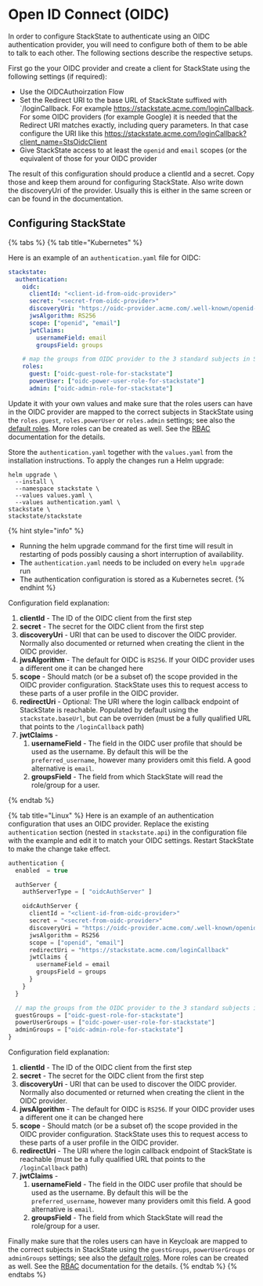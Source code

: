 # Open ID Connect (OIDC)

In order to configure StackState to authenticate using an OIDC authentication provider, you will need to configure both of them to be able to talk to each other. The following sections describe the respective setups.

First go the your OIDC provider and create a client for StackState using the following settings (if required):
* Use the OIDCAuthoirzation Flow
* Set the Redirect URI to the base URL of StackState suffixed with `/loginCallback. For example https://stackstate.acme.com/loginCallback. For some OIDC providers (for example Google) it is needed that the Redirect URI matches exactly, including query parameters. In that case configure the URI like this https://stackstate.acme.com/loginCallback?client_name=StsOidcClient
* Give StackState access to at least the `openid` and `email` scopes (or the equivalent of those for your OIDC provider

The result of this configuration should produce a clientId and a secret. Copy those and keep them around for configuring StackState. Also write down the discoveryUri of the provider. Usually this is either in the same screen or can be found in the documentation.

## Configuring StackState

{% tabs %}
{% tab title="Kubernetes" %}

Here is an example of an `authentication.yaml` file for OIDC:

```yaml
stackstate:
  authentication:
    oidc:
      clientId: "<client-id-from-oidc-provider>"
      secret: "<secret-from-oidc-provider>"
      discoveryUri: "https://oidc-provider.acme.com/.well-known/openid-configuration"
      jwsAlgorithm: RS256
      scope: ["openid", "email"]
      jwtClaims:
        usernameField: email
        groupsField: groups

    # map the groups from OIDC provider to the 3 standard subjects in StackState (guest, powerUser and admin)
    roles:
      guest: ["oidc-guest-role-for-stackstate"]
      powerUser: ["oidc-power-user-role-for-stackstate"]
      admin: ["oidc-admin-role-for-stackstate"]
```

Update it with your own values and make sure that the roles users can have in the OIDC provider are mapped to the correct subjects in StackState using the `roles.guest`, `roles.powerUser` or `roles.admin` settings; see also the [default roles](../rbac/rbac_permissions.md#predefined-roles). More roles can be created as well. See the [RBAC](../rbac/role_based_access_control.md) documentation for the details.

Store the `authentication.yaml` together with the `values.yaml` from the installation instructions. To apply the changes run a Helm upgrade:
```
helm upgrade \
  --install \
  --namespace stackstate \
  --values values.yaml \
  --values authentication.yaml \
stackstate \
stackstate/stackstate
```

{% hint style="info" %}
* Running the helm upgrade command for the first time will result in restarting of pods possibly causing a short interruption of availability.
* The `authentication.yaml` needs to be included on every `helm upgrade` run
* The authentication configuration is stored as a Kubernetes secret.
{% endhint %}

Configuration field explanation:

1. **clientId** - The ID of the OIDC client from the first step
2. **secret** - The secret for the OIDC client from the first step
3. **discoveryUri** - URI that can be used to discover the OIDC provider. Normally also documented or returned when creating the client in the OIDC provider.
4. **jwsAlgorithm** - The default for OIDC is `RS256`. If your OIDC provider uses a different one it can be changed here
5. **scope** - Should match (or be a subset of) the scope provided in the OIDC provider configuration. StackState uses this to request access to these parts of a user profile in the OIDC provider.
6. **redirectUri** - Optional: The URI where the login callback endpoint of StackState is reachable. Populated by default using the `stackstate.baseUrl`, but can be overriden (must be a fully qualified URL that points to the `/loginCallback` path)
7. **jwtClaims** - 
   1. **usernameField** - The field in the OIDC user profile that should be used as the username. By default this will be the `preferred_username`, however many providers omit this field. A good alternative is `email`.
   2. **groupsField** - The field from which StackState will read the role/group for a user. 

{% endtab %}


{% tab title="Linux" %}
Here is an example of an authentication configuration that uses an OIDC provider. Replace the existing `authentication` section (nested in `stackstate.api`) in the configuration file with the example and edit it to match your OIDC settings. Restart StackState to make the change take effect.

```javascript
authentication {
  enabled  = true

  authServer {
    authServerType = [ "oidcAuthServer" ]

    oidcAuthServer {
      clientId = "<client-id-from-oidc-provider>"
      secret = "<secret-from-oidc-provider>"
      discoveryUri = "https://oidc-provider.acme.com/.well-known/openid-configuration"
      jwsAlgorithm = RS256
      scope = ["openid", "email"]
      redirectUri = "https://stackstate.acme.com/loginCallback"
      jwtClaims {
        usernameField = email
        groupsField = groups
      }
    }
  }

  // map the groups from the OIDC provider to the 3 standard subjects in StackState (guest, powerUser and admin)
  guestGroups = ["oidc-guest-role-for-stackstate"]
  powerUserGroups = ["oidc-power-user-role-for-stackstate"]
  adminGroups = ["oidc-admin-role-for-stackstate"]
}
```

Configuration field explanation:

1. **clientId** - The ID of the OIDC client from the first step
2. **secret** - The secret for the OIDC client from the first step
3. **discoveryUri** - URI that can be used to discover the OIDC provider. Normally also documented or returned when creating the client in the OIDC provider.
4. **jwsAlgorithm** - The default for OIDC is `RS256`. If your OIDC provider uses a different one it can be changed here
5. **scope** - Should match (or be a subset of) the scope provided in the OIDC provider configuration. StackState uses this to request access to these parts of a user profile in the OIDC provider.
6. **redirectUri** - The URI where the login callback endpoint of StackState is reachable (must be a fully qualified URL that points to the `/loginCallback` path)
7. **jwtClaims** - 
   1. **usernameField** - The field in the OIDC user profile that should be used as the username. By default this will be the `preferred_username`, however many providers omit this field. A good alternative is `email`.
   2. **groupsField** - The field from which StackState will read the role/group for a user. 

Finally make sure that the roles users can have in Keycloak are mapped to the correct subjects in StackState using the `guestGroups`, `powerUserGroups` or `adminGroups` settings; see also the [default roles](../rbac/rbac_permissions.md#predefined-roles). More roles can be created as well. See the [RBAC](../rbac/role_based_access_control.md) documentation for the details.
{% endtab %}
{% endtabs %}

